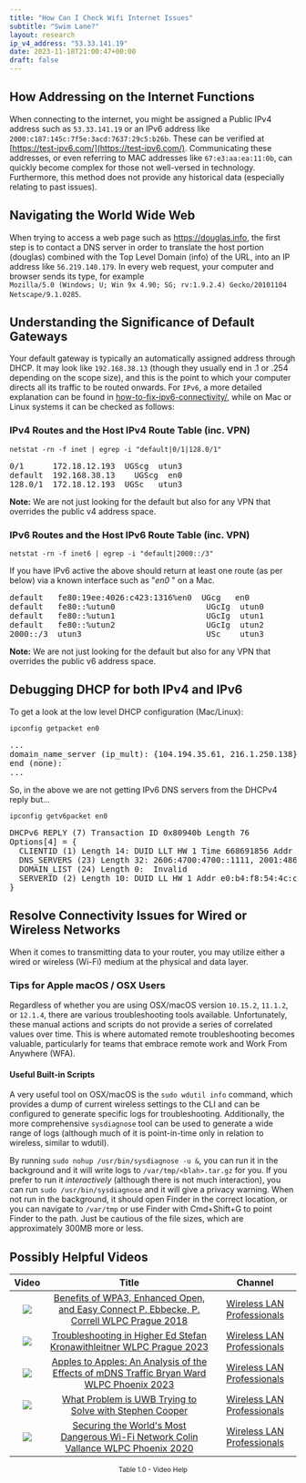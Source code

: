 ```yaml
---
title: "How Can I Check Wifi Internet Issues"
subtitle: "Swim Lane?"
layout: research
ip_v4_address: "53.33.141.19"
date: 2023-11-18T21:00:47+00:00
draft: false
---
```


## How Addressing on the Internet Functions

When connecting to the internet, you might be assigned a Public IPv4 address such as ```53.33.141.19``` or an IPv6 address like ```2000:c187:145c:7f5e:3acd:7637:29c5:b26b```. These can be verified at [https://test-ipv6.com/](https://test-ipv6.com/). Communicating these addresses, or even referring to MAC addresses like ```67:e3:aa:ea:11:0b```, can quickly become complex for those not well-versed in technology. Furthermore, this method does not provide any historical data (especially relating to past issues).
## Navigating the World Wide Web
When trying to access a web page such as https://douglas.info, the first step is to contact a DNS server in order to translate the host portion (douglas) combined with the Top Level Domain (info) of the URL, into an IP address like ```56.219.140.179```. In every web request, your computer and browser sends its type, for example <br>```Mozilla/5.0 (Windows; U; Win 9x 4.90; SG; rv:1.9.2.4) Gecko/20101104 Netscape/9.1.0285```.
## Understanding the Significance of Default Gateways
Your default gateway is typically an automatically assigned address through DHCP. It may look like ```192.168.38.13``` (though they usually end in .1 or .254 depending on the scope size), and this is the point to which your computer directs all its traffic to be routed onwards. For ```IPv6```, a more detailed explanation can be found in [how-to-fix-ipv6-connectivity/](/blog/how-to-fix-ipv6-connectivity/), while on Mac or Linux systems it can be checked as follows:
<br>
### IPv4 Routes and the Host IPv4 Route Table (inc. VPN)
```netstat -rn -f inet | egrep -i "default|0/1|128.0/1"```

<pre>
0/1      172.18.12.193  UGScg  utun3
default  192.168.38.13    UGScg  en0
128.0/1  172.18.12.193  UGSc   utun3</pre>

**Note:** We are not just looking for the default but also for any VPN that overrides the public v4 address space.

### IPv6 Routes and the Host IPv6 Route Table (inc. VPN)
```netstat -rn -f inet6 | egrep -i "default|2000::/3"```

If you have IPv6 active the above should return at least one route (as per below) via a known interface such as "_en0_ " on a Mac. 

<pre>
default   fe80:19ee:4026:c423:1316%en0  UGcg   en0
default   fe80::%utun0                   UGcIg  utun0
default   fe80::%utun1                   UGcIg  utun1
default   fe80::%utun2                   UGcIg  utun2
2000::/3  utun3                          USc    utun3</pre>

**Note:** We are not just looking for the default but also for any VPN that overrides the public v6 address space.
<br>

## Debugging DHCP for both IPv4 and IPv6

To get a look at the low level DHCP configuration (Mac/Linux): 

```ipconfig getpacket en0```

<pre>
...
domain_name_server (ip_mult): {104.194.35.61, 216.1.250.138}
end (none):
...</pre>

So, in the above we are not getting IPv6 DNS servers from the DHCPv4 reply but...

```ipconfig getv6packet en0```

<pre>
DHCPv6 REPLY (7) Transaction ID 0x80940b Length 76
Options[4] = {
  CLIENTID (1) Length 14: DUID LLT HW 1 Time 668691856 Addr 67:e3:aa:ea:11:0b
  DNS_SERVERS (23) Length 32: 2606:4700:4700::1111, 2001:4860:4860::8844
  DOMAIN_LIST (24) Length 0:  Invalid
  SERVERID (2) Length 10: DUID LL HW 1 Addr e0:b4:f8:54:4c:cd
}</pre>




## Resolve Connectivity Issues for Wired or Wireless Networks
When it comes to transmitting data to your router, you may utilize either a wired or wireless (Wi-Fi) medium at the physical and data layer.
### Tips for Apple macOS / OSX Users
Regardless of whether you are using OSX/macOS version ```10.15.2```, ```11.1.2```, or ```12.1.4```, there are various troubleshooting tools available. Unfortunately, these manual actions and scripts do not provide a series of correlated values over time. This is where automated remote troubleshooting becomes valuable, particularly for teams that embrace remote work and Work From Anywhere (WFA).
#### Useful Built-in Scripts
A very useful tool on OSX/macOS is the ```sudo wdutil info``` command, which provides a dump of current wireless settings to the CLI and can be configured to generate specific logs for troubleshooting. Additionally, the more comprehensive ```sysdiagnose``` tool can be used to generate a wide range of logs (although much of it is point-in-time only in relation to wireless, similar to wdutil).

By running ```sudo nohup /usr/bin/sysdiagnose -u &```, you can run it in the background and it will write logs to ```/var/tmp/<blah>.tar.gz``` for you. If you prefer to run it *interactively* (although there is not much interaction), you can run ```sudo /usr/bin/sysdiagnose``` and it will give a privacy warning. When not run in the background, it should open Finder in the correct location, or you can navigate to ```/var/tmp``` or use Finder with Cmd+Shift+G to point Finder to the path. Just be cautious of the file sizes, which are approximately 300MB more or less.
## Possibly Helpful Videos

<link href="/plugins/lity/css/lity.min.css" rel="stylesheet">
<script src="/plugins/lity/js/lity.min.js"></script>
<div class="table1-start"></div>

|Video | Title | Channel |
| :---: | :---: | :---: |
|<a href="https://www.youtube.com/watch?v=r9oXNxgAKhM" data-lity><img src="https://i.ytimg.com/vi/r9oXNxgAKhM/default.jpg" class="img-fluid"></a>|<a href="https://www.youtube.com/watch?v=r9oXNxgAKhM" data-lity>Benefits of WPA3, Enhanced Open, and Easy Connect   P. Ebbecke, P. Correll   WLPC Prague 2018</a>|<a target="_blank" href="https://www.youtube.com/channel/UCIzBSS46vcqhwmBZ7ZpY-yg" >Wireless LAN Professionals</a>|
|<a href="https://www.youtube.com/watch?v=wNBRINpizoU" data-lity><img src="https://i.ytimg.com/vi/wNBRINpizoU/default.jpg" class="img-fluid"></a>|<a href="https://www.youtube.com/watch?v=wNBRINpizoU" data-lity>Troubleshooting in Higher Ed   Stefan Kronawithleitner   WLPC Prague 2023</a>|<a target="_blank" href="https://www.youtube.com/channel/UCIzBSS46vcqhwmBZ7ZpY-yg" >Wireless LAN Professionals</a>|
|<a href="https://www.youtube.com/watch?v=miRV8qDOKBE" data-lity><img src="https://i.ytimg.com/vi/miRV8qDOKBE/default.jpg" class="img-fluid"></a>|<a href="https://www.youtube.com/watch?v=miRV8qDOKBE" data-lity>Apples to Apples: An Analysis of the Effects of mDNS Traffic   Bryan Ward   WLPC Phoenix 2023</a>|<a target="_blank" href="https://www.youtube.com/channel/UCIzBSS46vcqhwmBZ7ZpY-yg" >Wireless LAN Professionals</a>|
|<a href="https://www.youtube.com/watch?v=zq5WOz06k_k" data-lity><img src="https://i.ytimg.com/vi/zq5WOz06k_k/default.jpg" class="img-fluid"></a>|<a href="https://www.youtube.com/watch?v=zq5WOz06k_k" data-lity>What Problem is UWB Trying to Solve with Stephen Cooper</a>|<a target="_blank" href="https://www.youtube.com/channel/UCIzBSS46vcqhwmBZ7ZpY-yg" >Wireless LAN Professionals</a>|
|<a href="https://www.youtube.com/watch?v=hZ2RBmOz8RE" data-lity><img src="https://i.ytimg.com/vi/hZ2RBmOz8RE/default.jpg" class="img-fluid"></a>|<a href="https://www.youtube.com/watch?v=hZ2RBmOz8RE" data-lity>Securing the World&#39;s Most Dangerous Wi-Fi Network   Colin Vallance   WLPC Phoenix 2020</a>|<a target="_blank" href="https://www.youtube.com/channel/UCIzBSS46vcqhwmBZ7ZpY-yg" >Wireless LAN Professionals</a>|

<center><small>Table 1.0 - Video Help</small></center>
 <br>
<div class="table1-end"></div>
<script type="text/javascript">
(function() {
    $('div.table1-start').nextUntil('div.table1-end', 'table').addClass('table thead-dark table-striped table-responsive rounded').attr('id', 't1');
    $('#t1').find('thead').addClass('thead-dark');
})();
</script>
